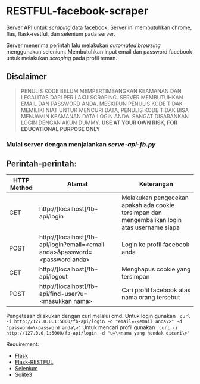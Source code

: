 # RESTFUL-facebook-scraper
Server API untuk *scraping* data facebook. Server ini membutuhkan chrome, flas, flask-restful, dan selenium pada server.

Server menerima perintah lalu melakukan *automated browsing* menggunakan selenium. Membutuhkan input email dan password facebook untuk melakukan *scraping* pada profil teman. 

## Disclaimer ##
> PENULIS KODE BELUM MEMPERTIMBANGKAN KEAMANAN DAN LEGALITAS DARI PERILAKU SCRAPING. SERVER MEMBUTUHKAN EMAIL DAN PASSWORD ANDA. MESKIPUN PENULIS KODE TIDAK MEMILIKI NIAT UNTUK MENCURI DATA, PENULIS KODE TIDAK BISA MENJAMIN KEAMANAN DATA LOGIN ANDA. SANGAT DISARANKAN LOGIN DENGAN AKUN DUMMY. **USE AT YOUR OWN RISK, FOR EDUCATIONAL PURPOSE ONLY**

### Mulai server dengan menjalankan *serve-api-fb.py*

## Perintah-perintah:

|HTTP Method| Alamat | Keterangan |
|--------|-------|-------|
| GET | http://[localhost]/fb-api/login | Melakukan pengecekan apakah ada cookie tersimpan dan mengembalikan login atas username siapa |
| POST | http://[localhost]/fb-api/login?email=\<email anda\>&password=\<password anda\> | Login ke profil facebook anda |
| GET | http://[localhost]/fb-api/logout | Menghapus cookie yang tersimpan |
| POST | http://[localhost]/fb-api/find-user?u=\<masukkan nama\> | Cari profil facebook atas nama orang tersebut |
  
 Pengetesan dilakukan dengan curl melalui cmd. 
 Untuk login gunakan 
``` curl -i http://127.0.0.1:5000/fb-api/login -d "email=\<email anda\>" -d "password=\<password anda\>"```
 Untuk mencari profil gunakan 
``` curl -i http://127.0.0.1:5000/fb-api/login -d "u=\<nama yang hendak dicari\>"```

Requirement:
- [Flask](https://flask.palletsprojects.com/en/1.1.x/)
- [Flask-RESTFUL](https://flask-restful.readthedocs.io/en/latest/)
- [Selenium](https://www.selenium.dev/projects/)
- Sqlite3

